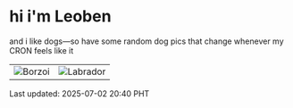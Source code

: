 # hi i'm Leoben

and i like dogs—so have some random dog pics that change whenever my CRON feels like it

|  |  |
|--------|----------|
| ![Borzoi](https://random-dog-vercel.vercel.app/api/random-borzoi?v=1751460020) | ![Labrador](https://random-dog-vercel.vercel.app/api/random-labrador?v=1751460020) |

Last updated: 2025-07-02 20:40 PHT
